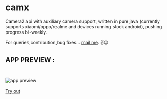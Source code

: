 # camx
Camera2 api with auxiliary camera support, written in pure java (currently supports xiaomi/oppo/realme and devices running stock android), pushing progress bi-weekly. <br/>

For queries,contribution,bug fixes... [mail me](mailto:rishabhrajgupta2000@gmail.com).
✌😉

## APP PREVIEW : <br /><br />
![app preview](https://github.com/uncannyRishabh/camx/blob/master/demo_ss.jpg) <br /><br />
[Try out](https://github.com/uncannyRishabh/camx/blob/master/camx-debug.apk?raw=true)
